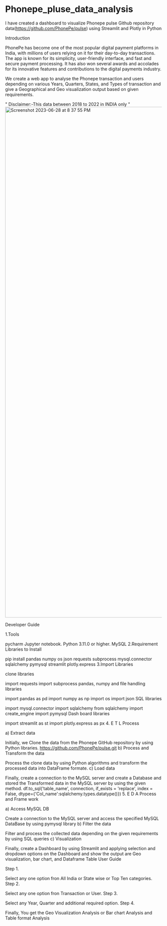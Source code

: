 # Phonepe_pluse_data_analysis

I have created a dashboard to visualize Phonepe pulse Github repository data(https://github.com/PhonePe/pulse) using Streamlit and Plotly in Python

Introduction

PhonePe has become one of the most popular digital payment platforms in India, with millions of users relying on it for their day-to-day transactions. The app is known for its simplicity, user-friendly interface, and fast and secure payment processing. It has also won several awards and accolades for its innovative features and contributions to the digital payments industry.

We create a web app to analyse the Phonepe transaction and users depending on various Years, Quarters, States, and Types of transaction and give a Geographical and Geo visualization output based on given requirements.

" Disclaimer:-This data between 2018 to 2022 in INDIA only "
<img width="1636" alt="Screenshot 2023-06-28 at 8 37 55 PM" src="https://github.com/jareshiah-samuel/Phonepe_pluse_data_analysis/assets/108394157/94b2de2d-8673-4525-9c2f-b071f0916f1d">

Developer Guide

1.Tools

pycharm
Jupyter notebook.
Python 3.11.0 or higher.
MySQL
2.Requirement Libraries to Install

pip install pandas numpy os json requests subprocess mysql.connector sqlalchemy pymysql streamlit plotly.express
3.Import Libraries

clone libraries

import requests
import subprocess
pandas, numpy and file handling libraries

import pandas as pd
import numpy as np
import os
import json
SQL libraries

import mysql.connector
import sqlalchemy
from sqlalchemy import create_engine
import pymysql
Dash board libraries

import streamlit as st
import plotly.express as px
4. E T L Process

a) Extract data

Initially, we Clone the data from the Phonepe GitHub repository by using Python libraries. https://github.com/PhonePe/pulse.git
b) Process and Transform the data

Process the clone data by using Python algorithms and transform the processed data into DataFrame formate.
c) Load data

Finally, create a connection to the MySQL server and create a Database and stored the Transformed data in the MySQL server by using the given method. df.to_sql('table_name', connection, if_exists = 'replace', index = False, dtype={'Col_name':sqlalchemy.types.datatype()})
5. E D A Process and Frame work

a) Access MySQL DB

Create a connection to the MySQL server and access the specified MySQL DataBase by using pymysql library
b) Filter the data

Filter and process the collected data depending on the given requirements by using SQL queries
c) Visualization

Finally, create a Dashboard by using Streamlit and applying selection and dropdown options on the Dashboard and show the output are Geo visualization, bar chart, and Dataframe Table
User Guide

Step 1.

Select any one option fron All India or State wise or Top Ten categories.
Step 2.

Select any one option fron Transaction or User.
Step 3.

Select any Year, Quarter and additional required option.
Step 4.

Finally, You get the Geo Visualization Analysis or Bar chart Analysis and Table format Analysis

